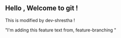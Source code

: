 ## Hello , Welcome to git !

This is modified by dev-shrestha !

"I'm adding this feature text from, feature-branching "
